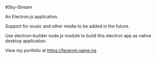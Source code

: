 #Sky-Stream

An Electron.js application.

Support for music and other media to be added in the future.

Use electron-builder node.js module to build this electron app as native desktop application.

View my portfolio at https://feranmi.name.ng
